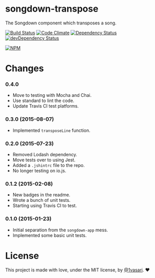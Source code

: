 # songdown-transpose

The Songdown component which transposes a song.

[![Build Status](https://travis-ci.org/1vasari/songdown-transpose.svg)](https://travis-ci.org/1vasari/songdown-transpose)
[![Code Climate](https://codeclimate.com/github/1vasari/songdown-transpose/badges/gpa.svg)](https://codeclimate.com/github/1vasari/songdown-transpose)
[![Dependency Status](https://david-dm.org/1vasari/songdown-transpose.svg)](https://david-dm.org/1vasari/songdown-transpose)
[![devDependency Status](https://david-dm.org/1vasari/songdown-transpose/dev-status.svg)](https://david-dm.org/1vasari/songdown-transpose#info=devDependencies)

[![NPM](https://nodei.co/npm/songdown-transpose.png?downloads=true&downloadRank=true&stars=true)](https://nodei.co/npm/songdown-transpose/)

# Changes

### 0.4.0
- Move to testing with Mocha and Chai.
- Use standard to lint the code.
- Update Travis CI test platforms.

### 0.3.0 (2015-08-07)
- Implemented `transposeLine` function.

### 0.2.0 (2015-07-23)
- Removed Lodash dependency.
- Move tests over to using Jest.
- Added a `.jshintrc` file to the repo.
- No longer testing on io.js.

### 0.1.2 (2015-02-08)
- New badges in the readme.
- Wrote a bunch of unit tests.
- Starting using Travis CI to test.

### 0.1.0 (2015-01-23)
- Initial separation from the `songdown-app` mess.
- Implemented some basic unit tests.

# License

This project is made with love, under the MIT license, by [@1vasari](https://twitter.com/1vasari). :heart:
